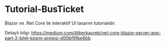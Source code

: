 # Tutorial-BusTicket

Blazor ve .Net Core ile interaktif UI tasarım tutorialıdır.

Detaylı bilgi: https://medium.com/@berkayreb/net-core-blazor-server-app-part-2-bilet-kesim-projesi-d00bf9fbe6bb
